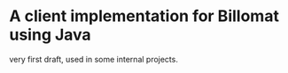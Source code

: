 # A client implementation for Billomat using Java 

very first draft, used in some internal projects.

